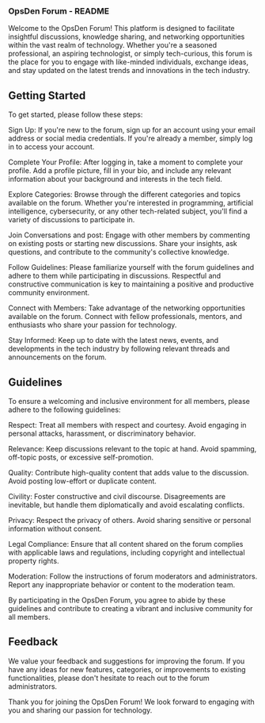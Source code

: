 ### OpsDen Forum - README

Welcome to the OpsDen Forum! This platform is designed to facilitate insightful discussions, knowledge sharing, and networking opportunities within the vast realm of technology. Whether you're a seasoned professional, an aspiring technologist, or simply tech-curious, this forum is the place for you to engage with like-minded individuals, exchange ideas, and stay updated on the latest trends and innovations in the tech industry.

## Getting Started

To get started, please follow these steps:

Sign Up: If you're new to the forum, sign up for an account using your email address or social media credentials. If you're already a member, simply log in to access your account.

Complete Your Profile: After logging in, take a moment to complete your profile. Add a profile picture, fill in your bio, and include any relevant information about your background and interests in the tech field.

Explore Categories: Browse through the different categories and topics available on the forum. Whether you're interested in programming, artificial intelligence, cybersecurity, or any other tech-related subject, you'll find a variety of discussions to participate in.

Join Conversations and post: Engage with other members by commenting on existing posts or starting new discussions. Share your insights, ask questions, and contribute to the community's collective knowledge.

Follow Guidelines: Please familiarize yourself with the forum guidelines and adhere to them while participating in discussions. Respectful and constructive communication is key to maintaining a positive and productive community environment.

Connect with Members: Take advantage of the networking opportunities available on the forum. Connect with fellow professionals, mentors, and enthusiasts who share your passion for technology.

Stay Informed: Keep up to date with the latest news, events, and developments in the tech industry by following relevant threads and announcements on the forum.

## Guidelines

To ensure a welcoming and inclusive environment for all members, please adhere to the following guidelines:

Respect: Treat all members with respect and courtesy. Avoid engaging in personal attacks, harassment, or discriminatory behavior.

Relevance: Keep discussions relevant to the topic at hand. Avoid spamming, off-topic posts, or excessive self-promotion.

Quality: Contribute high-quality content that adds value to the discussion. Avoid posting low-effort or duplicate content.

Civility: Foster constructive and civil discourse. Disagreements are inevitable, but handle them diplomatically and avoid escalating conflicts.

Privacy: Respect the privacy of others. Avoid sharing sensitive or personal information without consent.

Legal Compliance: Ensure that all content shared on the forum complies with applicable laws and regulations, including copyright and intellectual property rights.

Moderation: Follow the instructions of forum moderators and administrators. Report any inappropriate behavior or content to the moderation team.

By participating in the OpsDen Forum, you agree to abide by these guidelines and contribute to creating a vibrant and inclusive community for all members.

## Feedback

We value your feedback and suggestions for improving the forum. If you have any ideas for new features, categories, or improvements to existing functionalities, please don't hesitate to reach out to the forum administrators.

Thank you for joining the OpsDen Forum! We look forward to engaging with you and sharing our passion for technology.

